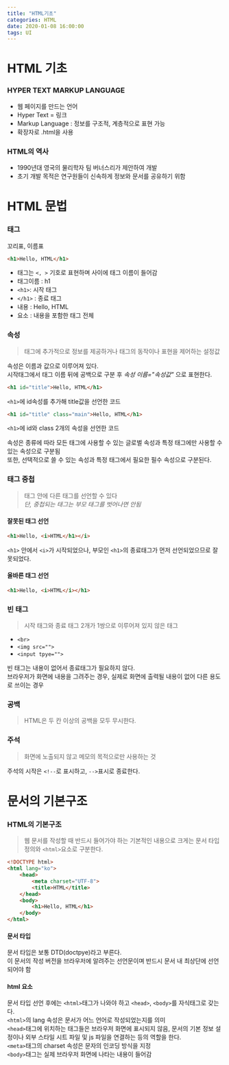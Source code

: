 ```yaml
---
title: "HTML기초"
categories: HTML
date: 2020-01-08 16:00:00
tags: UI
---
```


HTML 기초
===
### HYPER TEXT MARKUP LANGUAGE

- 웹 페이지를 만드는 언어
- Hyper Text = 링크
- Markup Language : 정보를 구조적, 계층적으로 표현 가능
- 확장자로 .html을 사용

### HTML의 역사

- 1990년대 영국의 물리학자 팀 버너스리가 제안하여 개발
- 초기 개발 목적은 연구원들이 신속하게 정보와 문서를 공유하기 위함


HTML 문법
===
### 태그

꼬리표, 이름표  
```HTML 
<h1>Hello, HTML</h1>
```
- 태그는 `<, >` 기호로 표현하며 사이에 태그 이름이 들어감
- 태그이름 : h1
- `<h1>`: 시작 태그
- `</h1>` : 종료 태그
- 내용 : Hello, HTML
- 요소 : 내용을 포함한 태그 전체 

### 속성
>태그에 추가적으로 정보를 제공하거나 태그의 동작이나 표현을 제어하는 설정값  

속성은 이름과 값으로 이루어져 있다.  
시작태그에서 태그 이름 뒤에 공백으로 구분 후 *속성 이름="속성값"* 으로 표현한다.
```html
<h1 id="title">Hello, HTML</h1>
```
`<h1>`에 id속성를 추가해 title값을 선언한 코드

```html
<h1 id="title" class="main">Hello, HTML</h1>
```
`<h1>`에 id와 class 2개의 속성을 선언한 코드  

속성은 종류에 따라 모든 태그에 사용할 수 있는 글로벌 속성과 특정 태그에만 사용할 수 있는 속성으로 구분됨  
또한, 선택적으로 쓸 수 있는 속성과 특정 태그에서 필요한 필수 속성으로 구분된다.

### 태그 중첩
>태그 안에 다른 태그를 선언할 수 있다  
*단, 중첩되는 태그는 부모 태그를 벗어나면 안됨*

#### 잘못된 태그 선언
```html
<h1>Hello, <i>HTML</h1></i>
```
`<h1>` 안에서 `<i>`가 시작되었으나, 부모인 `<h1>`의 종료태그가 먼저 선언되었으므로 잘못되었다.

#### 올바른 태그 선언
```html
<h1>Hello, <i>HTML</i></h1>
```

### 빈 태그
>시작 태그와 종료 태그 2개가 1쌍으로 이루어져 있지 않은 태그

- `<br>`
- `<img src="">`
- `<input tpye="">`

빈 태그는 내용이 없어서 종료태그가 필요하지 않다.  
브라우저가 화면에 내용을 그려주는 경우, 실제로 화면에 출력될 내용이 없어 다른 용도로 쓰이는 경우

### 공백
>HTML은 두 칸 이상의 공백을 모두 무시한다.

### 주석
>화면에 노출되지 않고 메모의 목적으로만 사용하는 것

주석의 시작은 `<!--`로 표시하고, `-->`표시로 종료한다.

문서의 기본구조
===
### HTML의 기본구조
> 웹 문서를 작성할 때 반드시 들어가야 하는 기본적인 내용으로 크게는 문서 타입 정의와 `<html>`요소로 구분한다.
```html 
<!DOCTYPE html>
<html lang="ko">
    <head>
        <meta charset="UTF-8">
        <title>HTML</title>
    </head>
    <body>
        <h1>Hello, HTML</h1>
    </body>
</html>
```
#### 문서 타입
문서 타입은 보통 DTD(doctpye)라고 부른다.  
이 문서의 작성 버전을 브라우저에 알려주는 선언문이며 반드시 문서 내 최상단에 선언되어야 함

#### html 요소
문서 타입 선언 후에는 `<html>`태그가 나와야 하고 `<head>`, `<body>`를 자식태그로 갖는다.  
`<html>`의 lang 속성은 문서가 어느 언어로 작성되었는지를 의미  
`<head>`태그에 위치하는 태그들은 브라우저 화면에 표시되지 않음, 문서의 기본 정보 설정이나 외부 스타일 시트 파일 및 js 파일을 연결하는 등의 역할을 한다.  
`<meta>`태그의 charset 속성은 문자의 인코딩 방식을 지정  
`<body>`태그는 실제 브라우저 화면에 나타는 내용이 들어감

